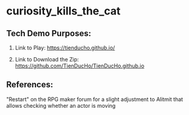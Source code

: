 # curiosity_kills_the_cat

## Tech Demo Purposes:

1. Link to Play: https://tienducho.github.io/

2. Link to Download the Zip: https://github.com/TienDucHo/TienDucHo.github.io
## References:
"Restart" on the RPG maker forum for a slight adjustment to Alitmit that allows checking whether an actor is moving
